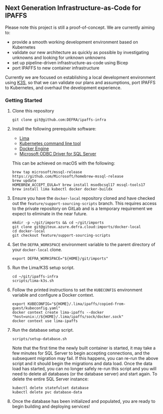 ## Next Generation Infrastructure-as-Code for IPAFFS

Please note this project is still a proof-of-concept. We are currently aiming to:

- provide a smooth working development environment based on Kubernetes
- validate our new architecture as quickly as possible by investigating unknowns and looking for unknown unknowns
- set up pipeline-driven infrastructure-as-code using Bicep
- port IPAFFS to new container infrastructure

Currently we are focused on establishing a local development environment using [K3S](https://k3s.io/), so that we can
validate our plans and assumptions, port IPAFFS to Kubernetes, and overhaul the development experience.

### Getting Started

1. Clone this repository

   ```shell
   git clone git@github.com:DEFRA/ipaffs-infra
   ```

2. Install the following prerequisite software:
    - [Lima](https://github.com/lima-vm/lima)
    - [Kubernetes command line tool](https://kubernetes.io/docs/reference/kubectl/)
    - [Docker Engine](https://docs.docker.com/engine/)
    - [Microsoft ODBC Driver for SQL Server](https://learn.microsoft.com/en-us/sql/connect/odbc/microsoft-odbc-driver-for-sql-server?view=sql-server-ver16)

   This can be achieved on macOS with the following:

   ```shell
   brew tap microsoft/mssql-release https://github.com/Microsoft/homebrew-mssql-release
   brew update
   HOMEBREW_ACCEPT_EULA=Y brew install msodbcsql17 mssql-tools17
   brew install lima kubectl docker docker-buildx
   ```
   
3. Ensure you have the `docker-local` repository cloned and have checked out the `feature/support-sourcing-scripts` branch. This
   requires access to the private repository on GitLab and is a temporary requirement we expect to eliminate in the near future.

   ```shell
   mkdir -p ~/git/imports && cd ~/git/imports
   git clone git@giteux.azure.defra.cloud:imports/docker-local
   cd docker-local
   git checkout feature/support-sourcing-scripts
   ```

4. Set the `DEFRA_WORKSPACE` environment variable to the parent directory of your `docker-local` clone.

   ```shell
   export DEFRA_WORKSPACE="${HOME}/git/imports"
   ```
   
5. Run the Lima/K3S setup script.

   ```shell
   cd ~/git/ipaffs-infra
   scripts/lima-k3s.sh
   ```
   
6. Follow the printed instructions to set the `KUBECONFIG` environment variable and configure a Docker context.

   ```shell
   export KUBECONFIG="${HOME}/.lima/ipaffs/copied-from-guest/kubeconfig.yaml"
   docker context create lima-ipaffs --docker "host=unix://${HOME}/.lima/ipaffs/sock/docker.sock"
   docker context use lima-ipaffs
   ```
   
7. Run the database setup script.

   ```shell
   scripts/setup-database.sh
   ```

   Note that the first time the newly built container is started, it may take a few minutes for SQL Server to begin accepting 
   connections, and the subsequent migration may fail. If this happens, you can re-run the above script and it should begin
   the migrations and data load. Once the data load has started, you can no longer safely re-run this script and you will need
   to delete all databases (or the database server) and start again. To delete the entire SQL Server instance:

   ```shell
   kubectl delete statefulset database
   kubectl delete pvc database-data
   ```
   
8. Once the database has been initialized and populated, you are ready to begin building and deploying services!
